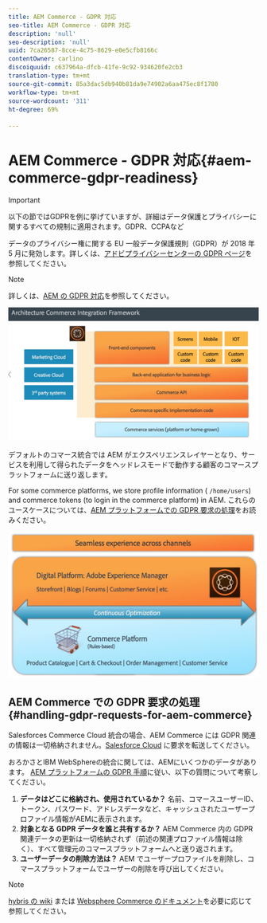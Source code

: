 ```yaml
---
title: AEM Commerce - GDPR 対応
seo-title: AEM Commerce - GDPR 対応
description: 'null'
seo-description: 'null'
uuid: 7ca26587-8cce-4c75-8629-e0e5cfb8166c
contentOwner: carlino
discoiquuid: c637964a-dfcb-41fe-9c92-934620fe2cb3
translation-type: tm+mt
source-git-commit: 85a3dac5db940b81da9e74902a6aa475ec8f1780
workflow-type: tm+mt
source-wordcount: '311'
ht-degree: 69%

---
```



# AEM Commerce - GDPR 対応{#aem-commerce-gdpr-readiness}

>[!IMPORTANT]
>
>以下の節ではGDPRを例に挙げていますが、詳細はデータ保護とプライバシーに関するすべての規制に適用されます。GDPR、CCPAなど

データのプライバシー権に関する EU 一般データ保護規則（GDPR）が 2018 年 5 月に発効します。詳しくは、[アドビプライバシーセンターの GDPR ページ](https://www.adobe.com/jp/privacy/general-data-protection-regulation.html)を参照してください。

>[!NOTE]
>
>詳しくは、[AEM の GDPR 対応](/help/managing/data-protection-and-privacy.md)を参照してください。

![screen_shot_2018-03-22at11606](assets/screen_shot_2018-03-22at111606.jpg)

デフォルトのコマース統合では AEM がエクスペリエンスレイヤーとなり、サービスを利用して得られたデータをヘッドレスモードで動作する顧客のコマースプラットフォームに送り返します。

For some commerce platforms, we store profile information ( `/home/users`) and commerce tokens (to login in the commerce platform) in AEM. これらのユースケースについては、[AEM プラットフォームでの GDPR 要求の処理](/help/sites-administering/handling-gdpr-requests-for-aem-platform.md)をお読みください。

![screen_shot_2018-03-22at11621](assets/screen_shot_2018-03-22at111621.jpg)

## AEM Commerce での GDPR 要求の処理 {#handling-gdpr-requests-for-aem-commerce}

Salesforces Commerce Cloud 統合の場合、AEM Commerce には GDPR 関連の情報は一切格納されません。[Salesforce Cloud](https://documentation.demandware.com/) に要求を転送してください。

おろかさとIBM WebSphereの統合に関しては、AEMにいくつかのデータがあります。 [AEM プラットフォームの GDPR 手順](/help/sites-administering/handling-gdpr-requests-for-aem-platform.md)に従い、以下の質問について考察してください。

1. **データはどこに格納され、使用されているか？** 名前、コマースユーザーID、トークン、パスワード、アドレスデータなど、キャッシュされたユーザープロファイル情報がAEMに表示されます。
1. **対象となる GDPR データを誰と共有するか？** AEM Commerce 内の GDPR 関連データの更新は一切格納されず（前述の関連プロファイル情報は除く）、すべて管理元のコマースプラットフォームへと送り返されます。
1. **ユーザーデータの削除方法は？**  AEM でユーザープロファイルを削除し、コマースプラットフォームでユーザーの削除を呼び出してください。

>[!NOTE]
>
>[hybris の wiki](https://wiki.hybris.com/) または [Websphere Commerce のドキュメント](https://www-01.ibm.com/support/docview.wss?uid=swg27036450)を必要に応じて参照してください。

